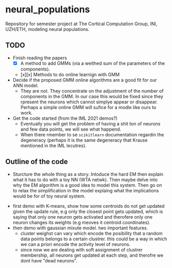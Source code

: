 # neural_populations
Repository for semester project at The Cortical Computation Group, INI, UZH/ETH, modeling neural populations.

## TODO
- Finish reading the papers
	- [x] A method to add GMMs (via a weithed sum of the parameters of the components). 
	- [x][x] Methods to do online learnign with GMM
- Decide if the proposed GMM online algorithms are a good fit for our ANN model. 
	- They are not. They concentrate on the adjustment of the number of components in the GMM. In our case this would be fixed since they rpresent the neurons which cannot simplye appear or disappear. Perhaps a simple online GMM will sufice for a modle like ours to work.  
- Get the code started (from the IML 2021 demos?)
	- Eventually you will get the problem of having a shit ton of neurons and few data points, we will see what happend. 
	- When there rmember to se `scikitlearn` documentation regardin the degeneracy (perhaps it is the same degeneracy that Krause mentioned in the IML lecutres).

## Outline of the code
+ Sturcture the whole thing as a story. Intoduce the hard EM then explain what it has to do with a toy NN (WTA netwk). Then maybe delve into why the EM algorithm is a good idea to model this system. Then go on to relax the simplification in the model explaing what the implications would be for of toy neural system. 

* first demo with K-means, show how some centroids do not get updated given the update rule, e.g only the closest point gets updated, which is saying that only one neuron gets activated and therofere only one neuron changes its weights (e.g meoves it centroid coordinates). 
* then demo with gaussian mixute model. two important features.
	* cluster weighst can vary which encode the posibility that a random data points belongs to a certain clustrer. this could be a way in which we can a priori encode the activity level of neurons.
	* since now we are dealing with soft assignment of clustrer membership, all neurons get updated at each step, and therofre we dont have "dead neurons".